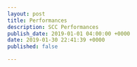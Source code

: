 ```yaml
---
layout: post
title: Performances
description: SCC Performances
publish_date: 2019-01-01 04:00:00 +0000
date: 2019-01-30 22:41:39 +0000
published: false

---
```

